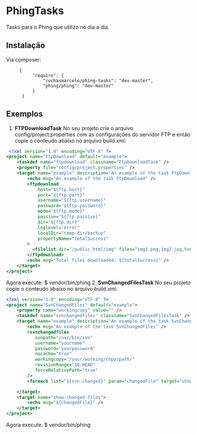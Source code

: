PhingTasks
==========

Tasks para o Phing que utilizo no dia a dia.

Instalação
------------
Via composer:

         {
              "require": {
                  "rochasmarcelo/phing-tasks": "dev-master",
                  "phing/phing": "dev-master"
              }
          }

Exemplos
------------
 1. **FTPDownloadTask**
 No seu projeto crie o arquivo config/project.properties com as configurações do servidor FTP e então copie o conteudo abaixo no arquivo build.xml:
```xml
 <?xml version="1.0" encoding="UTF-8" ?>
<project name="FtpDownload" default="example">
    <taskdef name="ftpdownload" classname="FtpDownloadTask" />
    <property file="config/project.properties" />
    <target name="example" description="An example of the task FtpDownload">
        <echo msg="An example of the task FtpDownload" />
        <ftpdownload
            host="${ftp.host}"
            port="${ftp.port}"
            username="${ftp.username}"
            password="${ftp.password}"
            mode="${ftp.mode}"
            passive="${ftp.passive}"
            dir="${ftp.dir}"
            loglevel="error"
            localDir="temp-dir/backup"
            propertyName="totalSuccess"
        >
          <filelist dir="/public_html/img" files="img1.png,img2.jpg,home.png" />
        </ftpdownload>
        <echo msg="Total files downloaded: ${totalSuccess}" />
    </target>
</project>
```
Agora execute:
        $ vendor/bin/phing
2. **SvnChangedFilesTask**
No seu projeto copie o conteudo abaixo no arquivo build.xml:
```xml
<?xml version="1.0" encoding="UTF-8" ?>
<project name="SvnChangedFiles" default="example">
    <property name="workingcopy" value="" />
    <taskdef name="svnchangedfiles" classname="SvnChangedFilesTask" />
    <target name="example" description="An example of the task SvnChangedFiles">
        <echo msg="An example of the task SvnChangedFiles" />
        <svnchangedfiles
           svnpath="/usr/bin/svn"
           username="yourname"
           password="yourpassword"
           nocache="true"
           workingcopy="/your/working/copy/path/"
           revisionRange="10:HEAD"
           forceRelativePath="true"
        />
        <foreach list="${svn.changed}" param="changedFile" target="show-changed-files" />

    </target>
    <target name="show-changed-files">
        <echo msg="${changedFile}" />
    </target>
</project>
```
Agora execute:
        $ vendor/bin/phing
